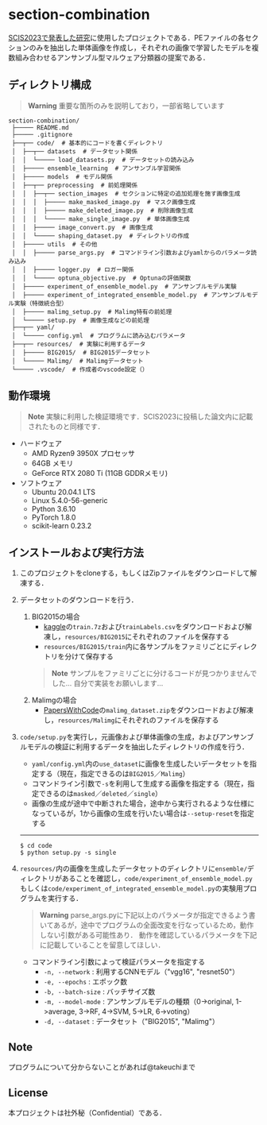 # section-combination

[SCIS2023で発表した研究](https://sec.inf.shizuoka.ac.jp/publications/20230125_TMNO2023/#:~:text=Jan%202023.%0A%20%5B-,Paper,-%5D)に使用したプロジェクトである．PEファイルの各セクションのみを抽出した単体画像を作成し，それぞれの画像で学習したモデルを複数組み合わせるアンサンブル型マルウェア分類器の提案である．

## ディレクトリ構成

> **Warning**
> 重要な箇所のみを説明しており，一部省略しています

```shell-session
section-combination/
 ├───── README.md
 ├───── .gitignore
 ├──┬── code/  # 基本的にコードを書くディレクトリ
 │  ├──┬── datasets  # データセット関係
 │  │  └───── load_datasets.py  # データセットの読み込み
 │  ├───── ensemble_learning  # アンサンブル学習関係
 │  ├───── models  # モデル関係
 │  ├──┬── preprocessing  # 前処理関係
 │  │  ├──┬── section_images  # セクションに特定の追加処理を施す画像生成
 │  │  │  ├───── make_masked_image.py  # マスク画像生成
 │  │  │  ├───── make_deleted_image.py  # 削除画像生成
 │  │  │  └───── make_single_image.py  # 単体画像生成
 │  │  ├───── image_convert.py  # 画像生成
 │  │  └───── shaping_dataset.py  # ディレクトリの作成
 │  ├───── utils  # その他
 │  │  ├───── parse_args.py  # コマンドライン引数およびyamlからのパラメータ読み込み
 │  │  ├───── logger.py  # ロガー関係
 │  │  └───── optuna_objective.py  # Optunaの評価関数
 │  ├───── experiment_of_ensemble_model.py  # アンサンブルモデル実験
 │  ├───── experiment_of_integrated_ensemble_model.py  # アンサンブルモデル実験（特徴統合型）
 │  ├───── malimg_setup.py  # Malimg特有の前処理
 │  └───── setup.py  # 画像生成などの前処理
 ├──┬── yaml/
 │  └───── config.yml  # プログラムに読み込むパラメータ
 ├──┬── resources/  # 実験に利用するデータ
 │  ├───── BIG2015/  # BIG2015データセット
 │  └───── Malimg/  # Malimgデータセット
 └───── .vscode/  # 作成者のvscode設定（）
```

## 動作環境

> **Note**
> 実験に利用した検証環境です．SCIS2023に投稿した論文内に記載されたものと同様です．

- ハードウェア
    - AMD Ryzen9 3950X プロセッサ
    - 64GB メモリ
    - GeForce RTX 2080 Ti (11GB GDDRメモリ)
- ソフトウェア
    - Ubuntu 20.04.1 LTS
    - Linux 5.4.0-56-generic
    - Python 3.6.10
    - PyTorch 1.8.0
    - scikit-learn 0.23.2

## インストールおよび実行方法

1. このプロジェクトをcloneする，もしくはZipファイルをダウンロードして解凍する．

2. データセットのダウンロードを行う．
    1. BIG2015の場合
        - [kaggle](https://www.kaggle.com/competitions/malware-classification/data)の`train.7z`および`trainLabels.csv`をダウンロードおよび解凍し，`resources/BIG2015`にそれぞれのファイルを保存する
        - `resources/BIG2015/train`内に各サンプルをファミリごとにディレクトリを分けて保存する
        > **Note**
        > サンプルをファミリごとに分けるコードが見つかりませんでした...
        > 自分で実装をお願いします...
    2. Malimgの場合
        - [PapersWithCode](https://paperswithcode.com/dataset/malimg)の`malimg_dataset.zip`をダウンロードおよび解凍し，`resources/Malimg`にそれぞれのファイルを保存する

3. `code/setup.py`を実行し，元画像および単体画像の生成，およびアンサンブルモデルの検証に利用するデータを抽出したディレクトリの作成を行う．
    - `yaml/config.yml`内の`use_dataset`に画像を生成したいデータセットを指定する（現在，指定できるのは`BIG2015`／`Malimg`）
    - コマンドライン引数で`-s`を利用して生成する画像を指定する（現在，指定できるのは`masked`／`deleted`／`single`）
    - 画像の生成が途中で中断された場合，途中から実行されるような仕様になっているが，1から画像の生成を行いたい場合は`--setup-reset`を指定する

    ---
    ```shell-session
    $ cd code
    $ python setup.py -s single
    ```

4. `resources/`内の画像を生成したデータセットのディレクトリに`ensemble/`ディレクトリがあることを確認し，`code/experiment_of_ensemble_model.py`もしくは`code/experiment_of_integrated_ensemble_model.py`の実験用プログラムを実行する．
    > **Warning**
    > parse_args.pyに下記以上のパラメータが指定できるよう書いてあるが，途中でプログラムの全面改変を行なっているため，動作しない引数がある可能性あり．
    > 動作を確認しているパラメータを下記に記載していることを留意してほしい．

    - コマンドライン引数によって検証パラメータを指定する
        - `-n, --network` : 利用するCNNモデル（"vgg16", "resnet50"）
        - `-e, --epochs` : エポック数
        - `-b, --batch-size` : バッチサイズ数
        - `-m, --model-mode` : アンサンブルモデルの種類（0->original, 1->average, 3->RF, 4->SVM, 5->LR, 6->voting）
        - `-d, --dataset` : データセット（"BIG2015", "Malimg"）

## Note

プログラムについて分からないことがあれば@takeuchiまで

## License

本プロジェクトは社外秘（Confidential）である．
